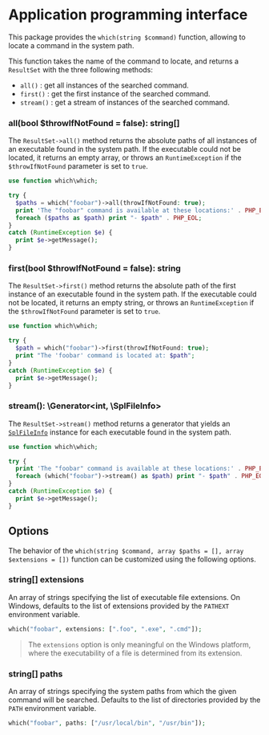 # Application programming interface
This package provides the `which(string $command)` function, allowing to locate a command in the system path.

This function takes the name of the command to locate, and returns a `ResultSet` with the three following methods:

- `all()` : get all instances of the searched command.
- `first()` : get the first instance of the searched command.
- `stream()` : get a stream of instances of the searched command.

### **all(bool $throwIfNotFound = false)**: string[]
The `ResultSet->all()` method returns the absolute paths of all instances of an executable found in the system path.
If the executable could not be located, it returns an empty array, or throws an `RuntimeException` if the `$throwIfNotFound` parameter is set to `true`.

```php
use function which\which;

try {
  $paths = which("foobar")->all(throwIfNotFound: true);
  print 'The "foobar" command is available at these locations:' . PHP_EOL;
  foreach ($paths as $path) print "- $path" . PHP_EOL;
}
catch (RuntimeException $e) {
  print $e->getMessage();
}
```

### **first(bool $throwIfNotFound = false)**: string
The `ResultSet->first()` method returns the absolute path of the first instance of an executable found in the system path.
If the executable could not be located, it returns an empty string, or throws an `RuntimeException` if the `$throwIfNotFound` parameter is set to `true`.

```php
use function which\which;

try {
  $path = which("foobar")->first(throwIfNotFound: true);
  print "The 'foobar' command is located at: $path";
}
catch (RuntimeException $e) {
  print $e->getMessage();
}
```

### **stream()**: \Generator&lt;int, \SplFileInfo&gt;
The `ResultSet->stream()` method returns a generator that yields an [`SplFileInfo`](https://www.php.net/manual/en/class.splfileinfo.php) instance for each executable found in the system path.

```php
use function which\which;

try {
  print 'The "foobar" command is available at these locations:' . PHP_EOL;
  foreach (which("foobar")->stream() as $path) print "- $path" . PHP_EOL;
}
catch (RuntimeException $e) {
  print $e->getMessage();
}
```

## Options
The behavior of the `which(string $command, array $paths = [], array $extensions = [])` function can be customized using the following options.

### string[] **extensions**
An array of strings specifying the list of executable file extensions.
On Windows, defaults to the list of extensions provided by the `PATHEXT` environment variable.

```php
which("foobar", extensions: [".foo", ".exe", ".cmd"]);
```

> The `extensions` option is only meaningful on the Windows platform, where the executability of a file is determined from its extension.

### string[] **paths**
An array of strings specifying the system paths from which the given command will be searched.
Defaults to the list of directories provided by the `PATH` environment variable.

```php
which("foobar", paths: ["/usr/local/bin", "/usr/bin"]);
```
